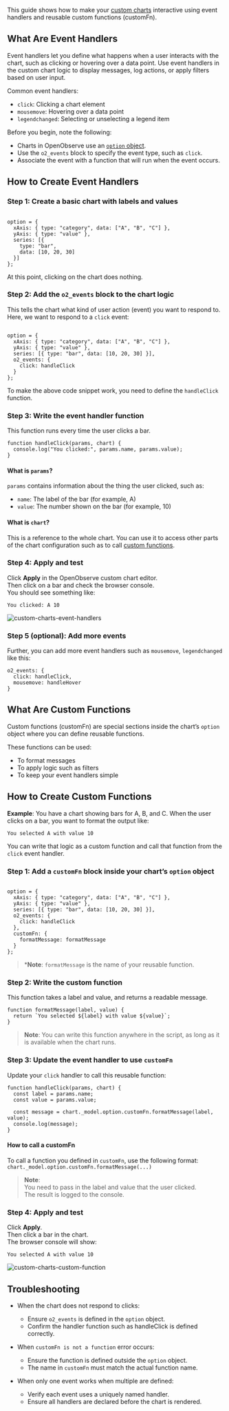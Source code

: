 This guide shows how to make your [custom charts](what-are-custom-charts.md) interactive using event handlers and reusable custom functions (customFn).

## What Are Event Handlers 

Event handlers let you define what happens when a user interacts with the chart, such as clicking or hovering over a data point. Use event handlers in the custom chart logic to display messages, log actions, or apply filters based on user input.

Common event handlers: 

- `click`: Clicking a chart element  
- `mousemove`: Hovering over a data point  
- `legendchanged`: Selecting or unselecting a legend item

Before you begin, note the following: 

- Charts in OpenObserve use an [`option` object](what-are-custom-charts.md/#the-option-object).  
- Use the `o2_events` block to specify the event type, such as `click`.  
- Associate the event with a function that will run when the event occurs.

## How to Create Event Handlers

### Step 1: Create a basic chart with labels and values

```linenums="1"

option = {  
  xAxis: { type: "category", data: ["A", "B", "C"] },  
  yAxis: { type: "value" },  
  series: [{  
    type: "bar",  
    data: [10, 20, 30]  
  }]  
};  
```  
At this point, clicking on the chart does nothing. 

### Step 2: Add the `o2_events` block to the chart logic
This tells the chart what kind of user action (event) you want to respond to.  
Here, we want to respond to a `click` event:

```linenums="1"

option = {  
  xAxis: { type: "category", data: ["A", "B", "C"] },  
  yAxis: { type: "value" },  
  series: [{ type: "bar", data: [10, 20, 30] }],  
  o2_events: {  
    click: handleClick  
  }  
};  
```  
To make the above code snippet work, you need to define the `handleClick` function.

### Step 3: Write the event handler function  
This function runs every time the user clicks a bar.

```linenums="9"  
function handleClick(params, chart) {  
  console.log("You clicked:", params.name, params.value);  
}  
```

#### What is `params`?  
`params` contains information about the thing the user clicked, such as: 

* `name`: The label of the bar (for example, A)  
* `value`: The number shown on the bar (for example, 10)

#### What is `chart`?  
This is a reference to the whole chart. You can use it to access other parts of the chart configuration such as to call [custom functions](#what-are-custom-functions). 

### Step 4: Apply and test  
Click **Apply** in the OpenObserve custom chart editor.  
Then click on a bar and check the browser console.   
You should see something like:   
```  
You clicked: A 10  
```  
![custom-charts-event-handlers](../../../images/custom-charts-event-handlers.png)

### Step 5 (optional): Add more events  
Further, you can add more event handlers such as `mousemove`, `legendchanged` like this:  

```linenums="1"  
o2_events: {  
  click: handleClick,  
  mousemove: handleHover  
}  
```

## What Are Custom Functions

Custom functions (customFn) are special sections inside the chart’s `option` object where you can define reusable functions.

These functions can be used:

- To format messages  
- To apply logic such as filters  
- To keep your event handlers simple

## How to Create Custom Functions

**Example**: You have a chart showing bars for A, B, and C. When the user clicks on a bar, you want to format the output like:   
```  
You selected A with value 10  
```  
You can write that logic as a custom function and call that function from the `click` event handler.

### Step 1: Add a `customFn` block inside your chart’s `option` object

```linenums="1"

option = {  
  xAxis: { type: "category", data: ["A", "B", "C"] },  
  yAxis: { type: "value" },  
  series: [{ type: "bar", data: [10, 20, 30] }],  
  o2_events: {  
    click: handleClick  
  },  
  customFn: {  
    formatMessage: formatMessage  
  }  
};

```  
> ***Note**: `formatMessage` is the name of your reusable function.

### Step 2: Write the custom function  
This function takes a label and value, and returns a readable message.

```linenums="12"
function formatMessage(label, value) {  
  return `You selected ${label} with value ${value}`;  
}  
```  
> **Note**: You can write this function anywhere in the script, as long as it is available when the chart runs.

### Step 3: Update the event handler to use `customFn`  
Update your `click` handler to call this reusable function:

```linenums="15"
function handleClick(params, chart) {  
  const label = params.name;  
  const value = params.value;

  const message = chart._model.option.customFn.formatMessage(label, value);  
  console.log(message);  
}  
```

#### How to call a customFn  
To call a function you defined in `customFn`, use the following format: `chart._model.option.customFn.formatMessage(...)`

> **Note**:   
> You need to pass in the label and value that the user clicked.  
> The result is logged to the console.

### Step 4: Apply and test  
Click **Apply**.  
Then click a bar in the chart.  
The browser console will show:

```  
You selected A with value 10  
```
![custom-charts-custom-function](../../../images/custom-charts-custom-function.png)


## Troubleshooting

- When the chart does not respond to clicks:

    - Ensure `o2_events` is defined in the `option` object.  
    - Confirm the handler function such as handleClick is defined correctly.

- When `customFn is not a function` error occurs:

    - Ensure the function is defined outside the `option` object.  
    - The name in `customFn` must match the actual function name. 

- When only one event works when multiple are defined:

    - Verify each event uses a uniquely named handler.  
    - Ensure all handlers are declared before the chart is rendered. 

